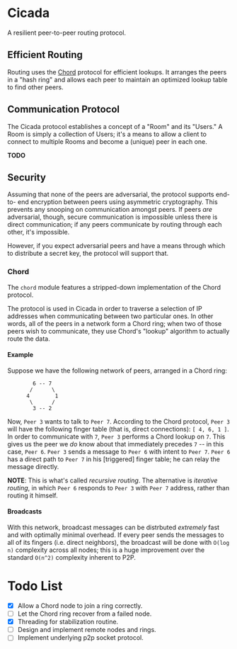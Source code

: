 # Cicada #
A resilient peer-to-peer routing protocol. 

## Efficient Routing ##
Routing uses the
[Chord](https://pdos.csail.mit.edu/papers/chord:sigcomm01/chord_sigcomm.pdf)
protocol for efficient lookups. It arranges the peers in a "hash ring" and
allows each peer to maintain an optimized lookup table to find other peers.

## Communication Protocol ##
The Cicada protocol establishes a concept of a "Room" and its "Users." A Room
is simply a collection of Users; it's a means to allow a client to connect to
multiple Rooms and become a (unique) peer in each one.

**TODO**

## Security ##
Assuming that none of the peers are adversarial, the protocol supports end-to-
end encryption between peers using asymmetric cryptography. This prevents any
snooping on communication amongst peers. If peers _are_ adversarial, though,
secure communication is impossible unless there is direct communication; if any
peers communicate by routing through each other, it's impossible.

However, if you expect adversarial peers and have a means through which to 
distribute a secret key, the protocol will support that.

### Chord ###
The `chord` module features a stripped-down implementation of the Chord
protocol.

The protocol is used in Cicada in order to traverse a selection of IP addresses
when communicating between two particular ones. In other words, all of the peers
in a network form a Chord ring; when two of those peers wish to communicate,
they use Chord's "lookup" algorithm to actually route the data.

#### Example ####
Suppose we have the following network of peers, arranged in a Chord ring:

            6 -- 7
           /      \
          4        1
           \      /
            3 -- 2

Now, `Peer 3` wants to talk to `Peer 7`. According to the Chord protocol, `Peer
3` will have the following finger table (that is, direct connections): `[ 4, 6,
1 ]`. In order to communicate with `7`, `Peer 3` performs a Chord lookup on
`7`. This gives us the peer we *do* know about that immediately precedes `7` --
in this case, `Peer 6`. `Peer 3` sends a message to `Peer 6` with intent to
`Peer 7`. `Peer 6` has a direct path to `Peer 7` in his [triggered] finger
table; he can relay the message directly.

**NOTE**: This is what's called _recursive routing_. The alternative is
      _iterative routing_, in which `Peer 6` responds to `Peer 3` with `Peer 7`
      address, rather than routing it himself.

#### Broadcasts ####
With this network, broadcast messages can be distrbuted _extremely_ fast and
with optimally minimal overhead. If every peer sends the messages to all of its
fingers (i.e. direct neighbors), the broadcast will be done with `O(log n)`
complexity across all nodes; this is a huge improvement over the standard
`O(n^2)` complexity inherent to P2P.

# Todo List #
- [x] Allow a Chord node to join a ring correctly.
- [ ] Let the Chord ring recover from a failed node.
- [x] Threading for stabilization routine.
- [ ] Design and implement remote nodes and rings.
- [ ] Implement underlying p2p socket protocol.
